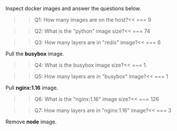 
Inspect docker images and answer the questions below.  

>>Q1: How many images are on the host?<<
=== 9

>>Q2: What is the "python" image size?<<
=~= 74

>>Q3: How many layers are in "redis" image?<<
=== 6


Pull the **busybox** image.

>>Q4: What is the busybox image size?<<
=~= 1.

>>Q5: How many layers are in "busybox" image?<<
=== 1


Pull **nginx:1.16** image.

>>Q6: What is the "nginx:1.16" image size?<<
=~= 126

>>Q7: How many layers are in "nginx:1.16" image?<<
=== 3


Remove **node** image.
